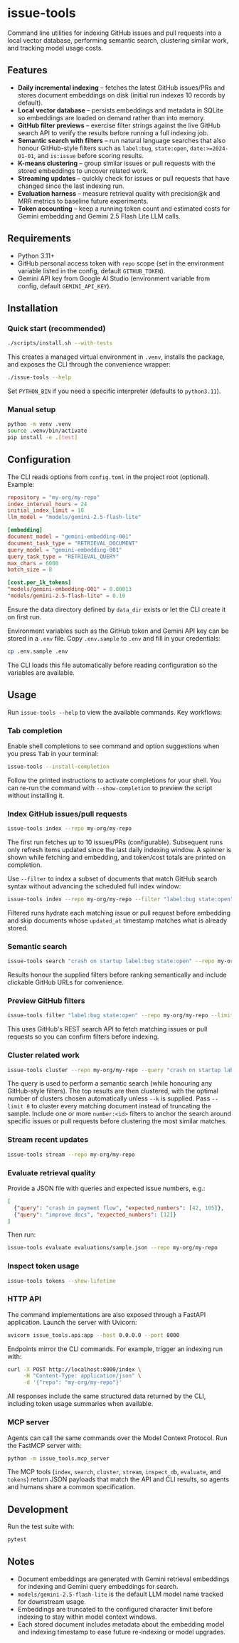 # issue-tools

Command line utilities for indexing GitHub issues and pull requests into a local
vector database, performing semantic search, clustering similar work, and
tracking model usage costs.

## Features

- **Daily incremental indexing** – fetches the latest GitHub issues/PRs and
  stores document embeddings on disk (initial run indexes 10 records by
  default).
- **Local vector database** – persists embeddings and metadata in SQLite so
  embeddings are loaded on demand rather than into memory.
- **GitHub filter previews** – exercise filter strings against the live GitHub
  search API to verify the results before running a full indexing job.
- **Semantic search with filters** – run natural language searches that also
  honour GitHub-style filters such as `label:bug`, `state:open`,
  `date:>=2024-01-01`, and `is:issue` before scoring results.
- **K-means clustering** – group similar issues or pull requests with the
  stored embeddings to uncover related work.
- **Streaming updates** – quickly check for issues or pull requests that have
  changed since the last indexing run.
- **Evaluation harness** – measure retrieval quality with precision@k and MRR
  metrics to baseline future experiments.
- **Token accounting** – keep a running token count and estimated costs for
  Gemini embedding and Gemini 2.5 Flash Lite LLM calls.

## Requirements

- Python 3.11+
- GitHub personal access token with `repo` scope (set in the environment
  variable listed in the config, default `GITHUB_TOKEN`).
- Gemini API key from Google AI Studio (environment variable from config,
  default `GEMINI_API_KEY`).

## Installation

### Quick start (recommended)

```bash
./scripts/install.sh --with-tests
```

This creates a managed virtual environment in `.venv`, installs the package,
and exposes the CLI through the convenience wrapper:

```bash
./issue-tools --help
```

Set `PYTHON_BIN` if you need a specific interpreter (defaults to `python3.11`).

### Manual setup

```bash
python -m venv .venv
source .venv/bin/activate
pip install -e .[test]
```

## Configuration

The CLI reads options from `config.toml` in the project root (optional). Example:

```toml
repository = "my-org/my-repo"
index_interval_hours = 24
initial_index_limit = 10
llm_model = "models/gemini-2.5-flash-lite"

[embedding]
document_model = "gemini-embedding-001"
document_task_type = "RETRIEVAL_DOCUMENT"
query_model = "gemini-embedding-001"
query_task_type = "RETRIEVAL_QUERY"
max_chars = 6000
batch_size = 8

[cost.per_1k_tokens]
"models/gemini-embedding-001" = 0.00013
"models/gemini-2.5-flash-lite" = 0.10
```

Ensure the data directory defined by `data_dir` exists or let the CLI create it
on first run.

Environment variables such as the GitHub token and Gemini API key can be stored
in a `.env` file. Copy `.env.sample` to `.env` and fill in your credentials:

```bash
cp .env.sample .env
```

The CLI loads this file automatically before reading configuration so the
variables are available.

## Usage

Run `issue-tools --help` to view the available commands. Key workflows:

### Tab completion

Enable shell completions to see command and option suggestions when you press
<kbd>Tab</kbd> in your terminal:

```bash
issue-tools --install-completion
```

Follow the printed instructions to activate completions for your shell. You can
re-run the command with `--show-completion` to preview the script without
installing it.

### Index GitHub issues/pull requests

```bash
issue-tools index --repo my-org/my-repo
```

The first run fetches up to 10 issues/PRs (configurable). Subsequent runs only
refresh items updated since the last daily indexing window. A spinner is shown
while fetching and embedding, and token/cost totals are printed on completion.

Use `--filter` to index a subset of documents that match GitHub search syntax
without advancing the scheduled full index window:

```bash
issue-tools index --repo my-org/my-repo --filter "label:bug state:open" --limit 20
```

Filtered runs hydrate each matching issue or pull request before embedding and
skip documents whose `updated_at` timestamp matches what is already stored.

### Semantic search

```bash
issue-tools search "crash on startup label:bug state:open" --repo my-org/my-repo
```

Results honour the supplied filters before ranking semantically and include
clickable GitHub URLs for convenience.

### Preview GitHub filters

```bash
issue-tools filter "label:bug state:open" --repo my-org/my-repo --limit 5
```

This uses GitHub's REST search API to fetch matching issues or pull requests so
you can confirm filters before indexing.

### Cluster related work

```bash
issue-tools cluster --repo my-org/my-repo --query "crash on startup label:bug" --limit 40
```

The query is used to perform a semantic search (while honouring any GitHub-style
filters). The top results are then clustered, with the optimal number of
clusters chosen automatically unless `--k` is supplied. Pass `--limit 0` to
cluster every matching document instead of truncating the sample. Include one or
more `number:<id>` filters to anchor the search around specific issues or pull
requests before clustering the most similar matches.

### Stream recent updates

```bash
issue-tools stream --repo my-org/my-repo
```

### Evaluate retrieval quality

Provide a JSON file with queries and expected issue numbers, e.g.:

```json
[
  {"query": "crash in payment flow", "expected_numbers": [42, 105]},
  {"query": "improve docs", "expected_numbers": [12]}
]
```

Then run:

```bash
issue-tools evaluate evaluations/sample.json --repo my-org/my-repo
```

### Inspect token usage

```bash
issue-tools tokens --show-lifetime
```

### HTTP API

The command implementations are also exposed through a FastAPI application. Launch the server with Uvicorn:

```bash
uvicorn issue_tools.api:app --host 0.0.0.0 --port 8000
```

Endpoints mirror the CLI commands. For example, trigger an indexing run with:

```bash
curl -X POST http://localhost:8000/index \
     -H "Content-Type: application/json" \
     -d '{"repo": "my-org/my-repo"}'
```

All responses include the same structured data returned by the CLI, including token usage summaries when available.

### MCP server

Agents can call the same commands over the Model Context Protocol. Run the FastMCP server with:

```bash
python -m issue_tools.mcp_server
```

The MCP tools (`index`, `search`, `cluster`, `stream`, `inspect_db`, `evaluate`, and `tokens`) return JSON payloads that match the API and CLI results, so agents and humans share a common specification.

## Development

Run the test suite with:

```bash
pytest
```

## Notes

- Document embeddings are generated with Gemini retrieval embeddings for
  indexing and Gemini query embeddings for search.
- `models/gemini-2.5-flash-lite` is the default LLM model name tracked for downstream usage.
- Embeddings are truncated to the configured character limit before indexing to
  stay within model context windows.
- Each stored document includes metadata about the embedding model and indexing
  timestamp to ease future re-indexing or model upgrades.
